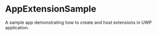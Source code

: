# AppExtensionSample
A sample app demonstrating how to create and host extensions in UWP application.
